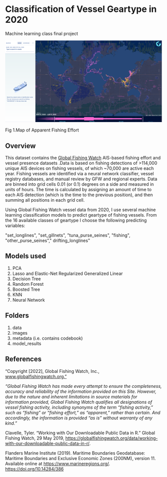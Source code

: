 # Classification of Vessel Geartype in 2020 

Machine learning class final project




<img src="images/GFW-fishingmap-6_10_2022, 10_52_12 PM.png">





Fig 1.Map of Apparent Fishing Effort

## Overview

This dataset contains the [Global Fishing Watch](https://globalfishingwatch.org/datasets-and-code/) AIS-based fishing effort and vessel presence datasets .Data is based on fishing detections of >114,000 unique AIS devices on fishing vessels, of which ~70,000 are active each year. Fishing vessels are identified via a neural network classifier, vessel registry databases, and manual review by GFW and regional experts. Data are binned into grid cells 0.01 (or 0.1) degrees on a side and measured in units of hours. The time is calculated by assigning an amount of time to each AIS detection (which is the time to the previous position), and then summing all positions in each grid cell.

Using Global Fishing Watch vessel data from 2020, I use several machine learning classification models to predict geartype of fishing vessels.
From the 16 available classes of geartype I choose the following predicting variables:

"set_longlines", "set_gillnets", "tuna_purse_seines",	"fishing",			
"other_purse_seines","	drifting_longlines"


## Models used 

1. PCA
2. Lasso and Elastic-Net Regularized Generalized Linear 
3. Decision Tree
4. Random Forest
5. Boosted Tree
6. KNN
7. Neural Network


## Folders
1. data 
2. images
3. metadata (i.e. contains codebook)
4. model_results


## References

“Copyright [2022], Global Fishing Watch, Inc., www.globalfishingwatch.org.”

<em>“Global Fishing Watch has made every attempt to ensure the completeness, accuracy and reliability of the information provided on this Site. However, due to the nature and inherent limitations in source materials for information provided, Global Fishing Watch qualifies all designations of vessel fishing activity, including synonyms of the term “fishing activity,” such as “fishing” or “fishing effort,” as “apparent,” rather than certain.  And accordingly, the information is provided “as is” without warranty of any kind.”</em>

Clavelle, Tyler. “Working with Our Downloadable Public Data in R.” Global Fishing Watch, 29 May 2019, https://globalfishingwatch.org/data/working-with-our-downloadable-public-data-in-r/.

Flanders Marine Institute (2019). Maritime Boundaries Geodatabase: Maritime Boundaries and Exclusive Economic Zones (200NM), version 11. Available online at https://www.marineregions.org/. https://doi.org/10.14284/386

